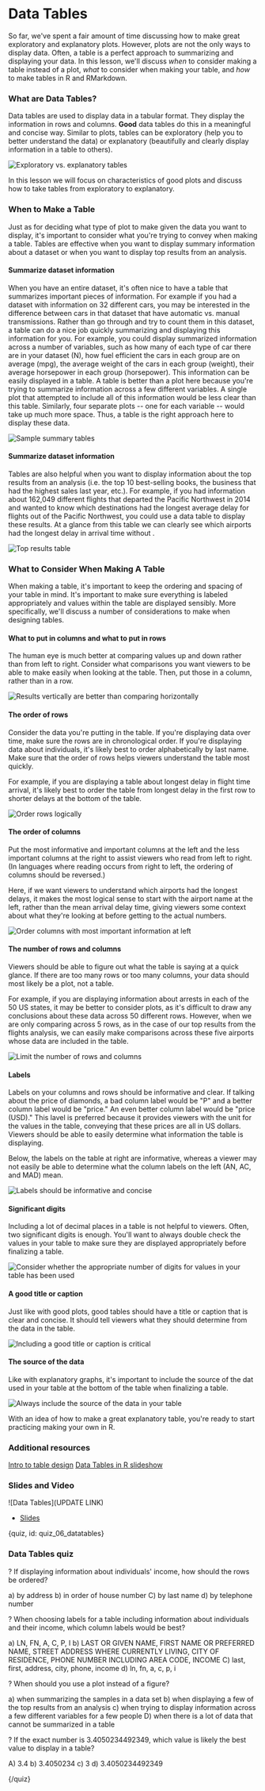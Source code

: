 # Data Tables

So far, we've spent a fair amount of time discussing how to make great exploratory and explanatory plots. However, plots are not the only ways to display data. Often, a table is a perfect approach to summarizing and displaying your data. In this lesson, we'll discuss *when* to consider making a table instead of a plot, *what* to consider when making your table, and *how* to make tables in R and RMarkdown. 

### What are Data Tables?

Data tables are used to display data in a tabular format. They display the information in rows and columns. **Good** data tables do this in a meaningful and concise way. Similar to plots, tables can be exploratory (help you to better understand the data) or explanatory (beautifully and clearly display information in a table to others).

![Exploratory vs. explanatory tables](images/06_datatables/06_dataviz_datatables-1.png)

In this lesson we will focus on characteristics of good plots and discuss how to take tables from exploratory to explanatory.

### When to Make a Table

Just as for deciding what type of plot to make given the data you want to display, it's important to consider what you're trying to convey when making a table. Tables are effective when you want to display summary information about a dataset or when you want to display top results from an analysis.

#### Summarize dataset information 

When you have an entire dataset, it's often nice to have a table that summarizes important pieces of information. For example if you had a dataset with information on 32 different cars, you may be interested in the difference between cars in that dataset that have automatic vs. manual transmissions. Rather than go through and try to count them in this dataset, a table can do a nice job quickly summarizing and displaying this information for you. For example, you could display summarized information across a number of variables, such as how many of each type of car there are in your dataset (N), how fuel efficient the cars in each group are on average (mpg), the average weight of the cars in each group (weight), their average horsepower in each group (horsepower). This information can be easily displayed in a table. A table is better than a plot here because you're trying to summarize information across a few different variables. A single plot that attempted to include all of this information would be less clear than this table. Similarly, four separate plots -- one for each variable -- would take up much more space. Thus, a table is the right approach here to display these data.

![Sample summary tables](images/06_datatables/06_dataviz_datatables-2.png)

#### Summarize dataset information 

Tables are also helpful when you want to display information about the top results from an analysis (i.e. the top 10 best-selling books, the business that had the highest sales last year, etc.).
For example, if you had information about 162,049 different flights that departed the Pacific Northwest in 2014 and wanted to know which destinations had the longest average delay for flights out of the Pacific Northwest, you could use a data table to display these results. At a glance from this table we can clearly see which airports had the longest delay in arrival time without .

![Top results table](images/06_datatables/06_dataviz_datatables-3.png)

### What to Consider When Making A Table

When making a table, it's important to keep the ordering and spacing of your table in mind. It's important to make sure everything is labeled appropriately and values within the table are displayed sensibly. More specifically, we'll discuss a number of considerations to make when designing tables.

#### What to put in columns and what to put in rows

The human eye is much better at comparing values up and down rather than from left to right. Consider what comparisons you want viewers to be able to make easily when looking at the table. Then, put those in a column, rather than in a row.

![Results vertically are better than comparing horizontally](images/06_datatables/06_dataviz_datatables-4.png)


#### The order of rows

Consider the data you're putting in the table. If you're displaying data over time, make sure the rows are in chronological order. If you're displaying data about individuals, it's likely best to order alphabetically by last name. Make sure that the order of rows helps viewers understand the table most quickly.

For example, if you are displaying a table about longest delay in flight time arrival, it's likely best to order the table from longest delay in the first row to shorter delays at the bottom of the table.

![Order rows logically](images/06_datatables/06_dataviz_datatables-5.png)


#### The order of columns

Put the most informative and important columns at the left and the less important columns at the right to assist viewers who read from left to right. (In languages where reading occurs from right to left, the ordering of columns should be reversed.) 

Here, if we want viewers to understand which airports had the longest delays, it makes the most logical sense to start with the airport name at the left, rather than the mean arrival delay time, giving viewers some context about what they're looking at before getting to the actual numbers.

![Order columns with most important information at left](images/06_datatables/06_dataviz_datatables-6.png)


#### The number of rows and columns

Viewers should be able to figure out what the table is saying at a quick glance. If there are too many rows or too many columns, your data should most likely be a plot, not a table.

For example, if you are displaying information about arrests in each of the 50 US states, it may be better to consider plots, as it's difficult to draw any conclusions about these data across 50 different rows. However, when we are only comparing across 5 rows, as in the case of our top results from the flights analysis, we can easily make comparisons across these five airports whose data are included in the table.

![Limit the number of rows and columns](images/06_datatables/06_dataviz_datatables-7.png)

#### Labels

Labels on your columns and rows should be informative and clear. If talking about the price of diamonds, a bad column label would be "P" and a better column label would be "price." An even better column label would be "price (USD)." This lavel is preferred because it provides viewers with the unit for the values in the table, conveying that these prices are all in US dollars. Viewers should be able to easily determine what information the table is displaying.

Below, the labels on the table at right are informative, whereas a viewer may not easily be able to determine what the column labels on the left (AN, AC, and MAD) mean. 

![Labels should be informative and concise](images/06_datatables/06_dataviz_datatables-8.png)

#### Significant digits 

Including a lot of decimal places in a table is not helpful to viewers. Often, two significant digits is enough. You'll want to always double check the values in your table to make sure they are displayed appropriately before finalizing a table.

![Consider whether the appropriate number of digits for values in your table has been used](images/06_datatables/06_dataviz_datatables-9.png)

#### A good title or caption

Just like with good plots, good tables should have a title or caption that is clear and concise. It should tell viewers what they should determine from the data in the table. 

![Including a good title or caption is critical](images/06_datatables/06_dataviz_datatables-10.png)

#### The source of the data

Like with explanatory graphs, it's important to include the source of the dat used in your table at the bottom of the table when finalizing a table.

![Always include the source of the data in your table](images/06_datatables/06_dataviz_datatables-11.png)

With an idea of how to make a great explanatory table, you're ready to start practicing making your own in R.

### Additional resources
[Intro to table design](https://design-nation.icons8.com/intro-to-data-tables-design-349f55861803)
[Data Tables in R slideshow](http://www.stats.uwo.ca/faculty/murdoch/ism2013/4tables.pdf)

### Slides and Video

![Data Tables](UPDATE LINK)

* [Slides](https://docs.google.com/presentation/d/147UQaZBB5RoTpzsNiqkqEr4N8fcHBMB6eNr_5IdksRk/edit?usp=sharing)


{quiz, id: quiz_06_datatables}

### Data Tables quiz

? If displaying information about individuals' income, how should the rows be ordered?

a) by address
b) in order of house number
C) by last name
d) by telephone number

? When choosing labels for a table including information about individuals and their income, which column labels would be best?

a) LN, FN, A, C, P, I
b) LAST OR GIVEN NAME, FIRST NAME OR PREFERRED NAME, STREET ADDRESS WHERE CURRENTLY LIVING, CITY OF RESIDENCE, PHONE NUMBER INCLUDING AREA CODE, INCOME
C) last, first, address, city, phone, income
d) ln, fn, a, c, p, i

? When should you use a plot instead of a figure? 

a) when summarizing the samples in a data set
b) when displaying a few of the top results from an analysis
c) when trying to display information across a few different variables for a few people
D) when there is a lot of data that cannot be summarized in a table

? If the exact number is 3.4050234492349, which value is likely the best value to display in a table?

A) 3.4
b) 3.4050234
c) 3
d) 3.4050234492349

{/quiz}